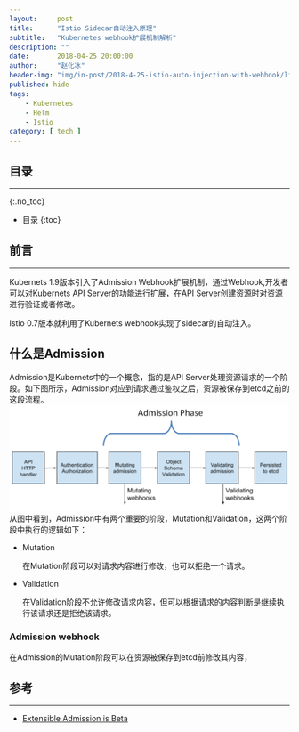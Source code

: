 ```yaml
---
layout:     post
title:      "Istio Sidecar自动注入原理"
subtitle:   "Kubernetes webhook扩展机制解析"
description: ""
date:       2018-04-25 20:00:00
author:     "赵化冰"
header-img: "img/in-post/2018-4-25-istio-auto-injection-with-webhook/lion.jpg"
published: hide
tags:
    - Kubernetes
    - Helm
    - Istio
category: [ tech ]
---
```


## 目录
- - -
{:.no_toc}

* 目录
{:toc}

## 前言
- - -
Kubernets 1.9版本引入了Admission Webhook扩展机制，通过Webhook,开发者可以对Kubernets API Server的功能进行扩展，在API Server创建资源时对资源进行验证或者修改。

Istio 0.7版本就利用了Kubernets webhook实现了sidecar的自动注入。
<!--more-->
## 什么是Admission
Admission是Kubernets中的一个概念，指的是API Server处理资源请求的一个阶段。如下图所示，Admission对应到请求通过鉴权之后，资源被保存到etcd之前的这段流程。 
![](\img\in-post\2018-4-25-istio-auto-injection-with-webhook\admission-phase.png)
从图中看到，Admission中有两个重要的阶段，Mutation和Validation，这两个阶段中执行的逻辑如下：
* Mutation
  
  在Mutation阶段可以对请求内容进行修改，也可以拒绝一个请求。
* Validation

  在Validation阶段不允许修改请求内容，但可以根据请求的内容判断是继续执行该请求还是拒绝该请求。

### Admission webhook
在Admission的Mutation阶段可以在资源被保存到etcd前修改其内容，

## 参考
- - -

* [Extensible Admission is Beta](https://kubernetes.io/blog/2018/01/extensible-admission-is-beta)

